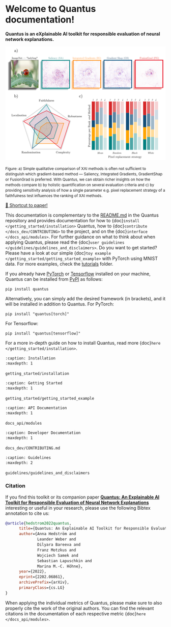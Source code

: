 # Welcome to Quantus documentation!

**Quantus is an eXplainable AI toolkit for responsible evaluation of neural network explanations.**

<p align="center">
  <img width="525" src="https://raw.githubusercontent.com/understandable-machine-intelligence-lab/Quantus/main/viz.png">
</p>
<p><small>
Figure: a) Simple qualitative comparison of XAI methods is often not sufficient to distinguish which
gradient-based method — Saliency, Integrated Gradients, GradientShap or FusionGrad
is preferred. With Quantus, we can obtain richer insights on how the methods compare b) by holistic
quantification on several evaluation criteria and c) by providing sensitivity analysis of how a single parameter
e.g. pixel replacement strategy of a faithfulness test influences the ranking of XAI methods.
</small></p>

[📑 Shortcut to paper!](https://arxiv.org/abs/2202.06861)


This documentation is complementary to the [README.md](https://github.com/understandable-machine-intelligence-lab/Quantus) in the Quantus repository and provides documentation
for how to {doc}`install </getting_started/installation>` Quantus, how to {doc}`contribute </docs_dev/CONTRIBUTING>` to the project, and on the {doc}`interface </docs_api/modules>`.
For further guidance on what to think about when applying Quantus, please read the {doc}`user guidelines </guidelines/guidelines_and_disclaimers>`. Do you want to get started? Please have a look at our simple {doc}`toy example </getting_started/getting_started_example>` with PyTorch using MNIST data.
For more examples, check the [tutorials](https://github.com/understandable-machine-intelligence-lab/Quantus/tree/main/tutorials) folder.

If you already have [PyTorch](https://pytorch.org/) or [Tensorflow](https://www.tensorflow.org) installed on your machine, Quantus can be installed from [PyPI](https://pypi.org/project/quantus/) as follows:

```setup
pip install quantus
```

Alternatively, you can simply add the desired framework (in brackets), and it will be installed in addition to Quantus.
For PyTorch:

```setup
pip install "quantus[torch]"
```

For Tensorflow:

```setup
pip install "quantus[tensorflow]"
```

For a more in-depth guide on how to install Quantus, read more {doc}`here </getting_started/installation>`.

```{toctree}
:caption: Installation
:maxdepth: 1

getting_started/installation
```

```{toctree}
:caption: Getting Started
:maxdepth: 1

getting_started/getting_started_example
```

```{toctree}
:caption: API Documentation
:maxdepth: 1

docs_api/modules
```

```{toctree}
:caption: Developer Documentation
:maxdepth: 1

docs_dev/CONTRIBUTING.md
```

```{toctree}
:caption: Guidelines
:maxdepth: 2

guidelines/guidelines_and_disclaimers
```


### Citation

If you find this toolkit or its companion paper
[**Quantus: An Explainable AI Toolkit for Responsible Evaluation of Neural Network Explanations**](https://arxiv.org/abs/2202.06861)
interesting or useful in your research, please use the following Bibtex annotation to cite us:

```bibtex
@article{hedstrom2022quantus,
      title={Quantus: An Explainable AI Toolkit for Responsible Evaluation of Neural Network Explanations},
      author={Anna Hedström and
              Leander Weber and
              Dilyara Bareeva and
              Franz Motzkus and
              Wojciech Samek and
              Sebastian Lapuschkin and
              Marina M.-C. Höhne},
      year={2022},
      eprint={2202.06861},
      archivePrefix={arXiv},
      primaryClass={cs.LG}
}
```

When applying the individual metrics of Quantus, please make sure to also properly cite the work of the original authors.
You can find the relevant citations in the documentation of each respective metric {doc}`here </docs_api/modules>`.
